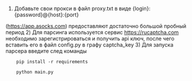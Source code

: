 1)  Добавьте свои прокси в файл proxy.txt в виде {login}:{password}@{host}:{port}
    
(https://app.asocks.com) предоставляют достаточно большой пробный период
2) Для парсинга используется сервис https://rucaptcha.com необходимо зарегистрироваться и получить api ключ, после чего вставить его в файл config.py в графу captcha_key
3) Для запуска парсера введите след команды

        pip install -r requirements

        python main.py